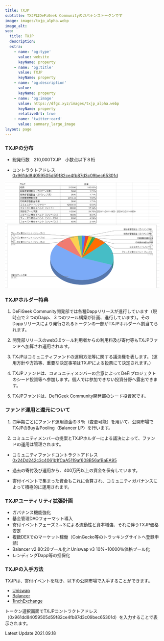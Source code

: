 ```yaml
---
title: TXJP
subtitle: TXJPはDeFiGeek Communityのガバナンストークンです
image: images/txjp_alpha.webp
image_alt:
seo:
  title: TXJP
  description:
  extra:
    - name: 'og:type'
      value: website
      keyName: property
    - name: 'og:title'
      value: TXJP
      keyName: property
    - name: 'og:description'
      value: 
      keyName: property
    - name: 'og:image'
      value: https://dfgc.xyz/images/txjp_alpha.webp
      keyName: property
      relativeUrl: true
    - name: 'twitter:card'
      value: summary_large_image
layout: page
---
```


### TXJPの分布

- 総発行数　210,000TXJP　小数点以下８桁

- コントラクトアドレス　[0x961dd84059505d59f82ce4fb87d3c09bec65301d](https://etherscan.io/token/0x961dd84059505d59f82ce4fb87d3c09bec65301d)

![](/images/txjp-allocation.webp "TXJPアロケーション")


### TXJPホルダー特典

1. DeFiGeek Community開発部では各種Dappリリースが進行しています（現時点で２つのDapp、３つのツール構築が計画、進行しています）。そのDappリリースにより発行されるトークンの一部がTXJPホルダーへ割当てられます。

2. 開発部リリースのweb3.0ツール利用者からの利用料及び寄付等もTXJPファンドへ加算され運用されます。

3. TXJPはコミュニティファンドの運用方法等に関する議決権を表します。（運用方針や方策等、重要な決定事項はTXJPによる投票にて決定されます。）

4. TXJPファンドは、コミュニティメンバーの合意によってDeFiプロジェクトのシード投資等へ参加します。個人では参加できない投資分野へ露出できます。

5. TXJPファンドは、DeFiGeek Community開発部のシード投資家です。


### ファンド運用と還元について

1. 四半期ごとにファンド運用資金の３％（変更可能）を用いて、公開市場でTXJPのBuy＆Pooling（Balancer LP）を行います。

2. コミュニティメンバーの提案とTXJPホルダーによる議決によって、ファンドの運用は管理されます。

- コミュニティファンドコントラクトアドレス [0x24Dd242c3c4061b1fCaA5119af608B56afBaEA95](https://etherscan.io/address/0x24Dd242c3c4061b1fCaA5119af608B56afBaEA95)

- 過去の寄付及び運用から、400万円以上の資金を保有しています。

- 寄付イベントで集まった資金もこれに合算され、コミュニティガバナンスによって積極的に運用されます。


### TXJPユーティリティ拡張計画

- ガバナンス機能強化
- 基金管理DAOフォーマット導入
- 寄付イベントフェーズ２~３による流動性と資本増強、それに伴うTXJP価格安定
- 複数DEXでのマーケット稼働（CoinGecko等のトラッキングサイトへ登録申請）
- Balancer v2 80:20プール化とUniswap v3 10%~10000％価格プール化
- レンディングDapp等の担保化

### TXJPの入手方法

TXJPは、寄付イベントを除き、以下の公開市場で入手することができます。

- [Uniswap](https://app.uniswap.org/#/)
- [Balancer](https://app.balancer.fi/#/)
- [1inchExchange](https://app.1inch.io/#/)

トークン選択画面でTXJPコントラクトアドレス（0x961dd84059505d59f82ce4fb87d3c09bec65301d）を入力することで表示されます。



Latest Update 2021.09.18
